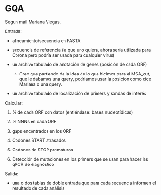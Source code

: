 # GQA

Segun mail Mariana Viegas.

Entrada:

+ alineamiento/secuencia en FASTA
+ secuencia de referencia (la que uno quiera, ahora sería utilizada para Corona pero podría ser usada para cualquier virus)
+ un archivo tabulado de anotación de genes (posición de cada ORF)

  - Creo que partiendo de la idea de lo que hicimos para el MSA_cut, que le dabamos una query, podriamos usar la posicion como dice Mariana o una query.

* un archivo tabulado de localización de primers y sondas de interés

Calcular:

1) % de cada ORF con datos (entiéndase: bases nucleotídicas)

2) % NNNs en cada ORF

3) gaps encontrados en los ORF  

4) Codones START atrasados

5) Codones de STOP prematuros

6) Detección de mutaciones en los primers que se usan para hacer las qPCR de diagnóstico  

Salida:

* una o dos tablas de doble entrada que para cada secuencia informen el resultado de cada análisis 
